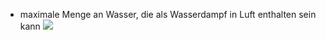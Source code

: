 - maximale Menge an Wasser, die als Wasserdampf in Luft enthalten sein kann
![](Pasted%20image%2020241022094555.png)
